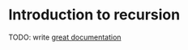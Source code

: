 # Introduction to recursion

TODO: write [great documentation](http://jacobian.org/writing/what-to-write/)
